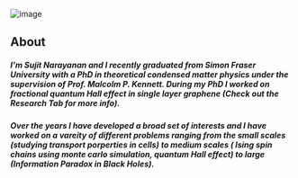 


![image](https://github.com/user-attachments/assets/9f5fc78d-f16d-488b-9cf2-8f9fd91cd548)




## About 
##### I'm Sujit Narayanan and I recently graduated from Simon Fraser University with a PhD in theoretical condensed matter physics under the supervision of Prof. Malcolm P. Kennett. During my PhD I worked on fractional quantum Hall effect in single layer graphene (Check out the Research Tab for more info).


##### Over the years I have developed a broad set of interests and I have worked on a vareity of different problems ranging from the small scales (studying transport porperties in cells) to medium scales ( Ising spin chains using monte carlo simulation, quantum Hall effect) to large (Information Paradox in Black Holes). 


